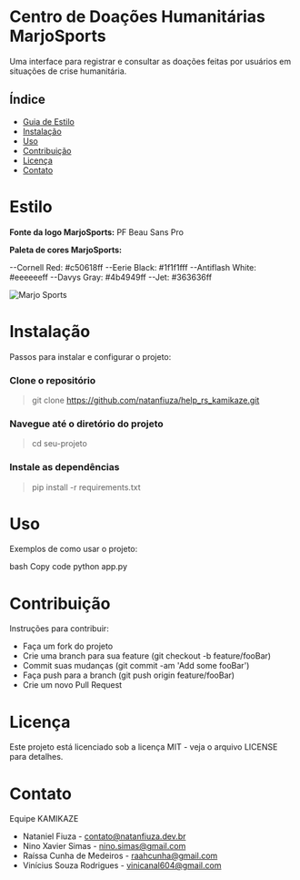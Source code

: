 # Centro de Doações Humanitárias MarjoSports

Uma interface para registrar e consultar as doações feitas por usuários em situações de crise humanitária. 

## Índice

- [Guia de Estilo](#estilo)
- [Instalação](#instalação)
- [Uso](#uso)
- [Contribuição](#contribuição)
- [Licença](#licença)
- [Contato](#contato)    

# Estilo
**Fonte da logo MarjoSports:** PF Beau Sans Pro

**Paleta de cores MarjoSports:**

--Cornell Red: #c50618ff
--Eerie Black: #1f1f1fff
--Antiflash White: #eeeeeeff
--Davys Gray: #4b4949ff
--Jet: #363636ff

![Marjo Sports](https://github.com/ninosim/help_rs_kamikaze/assets/109488915/774fa030-16e5-4113-80cf-0003bbc734cb)


# Instalação

Passos para instalar e configurar o projeto:

### Clone o repositório
> git clone https://github.com/natanfiuza/help_rs_kamikaze.git

### Navegue até o diretório do projeto
> cd seu-projeto

### Instale as dependências
> pip install -r requirements.txt

# Uso
Exemplos de como usar o projeto:

bash
Copy code
python app.py

# Contribuição
Instruções para contribuir:

* Faça um fork do projeto
* Crie uma branch para sua feature (git checkout -b feature/fooBar)
* Commit suas mudanças (git commit -am 'Add some fooBar')
* Faça push para a branch (git push origin feature/fooBar)
* Crie um novo Pull Request

# Licença
Este projeto está licenciado sob a licença MIT - veja o arquivo LICENSE para detalhes.

# Contato
Equipe KAMIKAZE
* Nataniel Fiuza - contato@natanfiuza.dev.br
* Nino Xavier Simas - nino.simas@gmail.com
* Raíssa Cunha de Medeiros - raahcunha@gmail.com
* Vinícius Souza Rodrigues - vinicanal604@gmail.com
